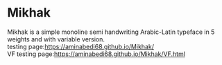 # Mikhak
Mikhak is a simple monoline semi handwriting Arabic-Latin typeface in 5 weights and with variable version.
<br>testing page:https://aminabedi68.github.io/Mikhak/
<br>VF testing page:https://aminabedi68.github.io/Mikhak/VF.html

